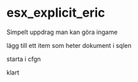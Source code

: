 # esx_explicit_eric

Simpelt uppdrag man kan göra ingame

lägg till ett item som heter dokument i sqlen

starta i cfgn 

klart
